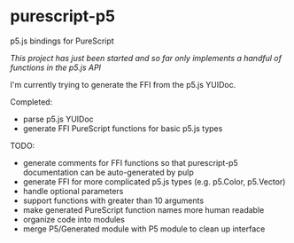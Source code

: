 # purescript-p5

p5.js bindings for PureScript

*This project has just been started and so far only implements a handful of functions in the p5.js API*

I'm currently trying to generate the FFI from the p5.js YUIDoc.

Completed:
  * parse p5.js YUIDoc
  * generate FFI PureScript functions for basic p5.js types

TODO:
  * generate comments for FFI functions so that purescript-p5 documentation can be auto-generated by pulp
  * generate FFI for more complicated p5.js types (e.g. p5.Color, p5.Vector)
  * handle optional parameters
  * support functions with greater than 10 arguments
  * make generated PureScript function names more human readable
  * organize code into modules
  * merge P5/Generated module with P5 module to clean up interface
